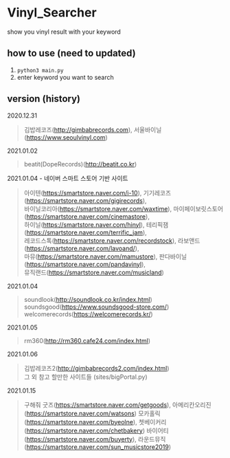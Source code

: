 # Vinyl_Searcher

show you vinyl result with your keyword

## how to use (need to updated)
1. ```python3 main.py```
2. enter keyword you want to search

## version (history)
2020.12.31   
> 김밥레코즈(http://gimbabrecords.com), 서울바이닐(https://www.seoulvinyl.com)    

2021.01.02 
> beatit(DopeRecords)(http://beatit.co.kr)
  
2021.01.04 - 네이버 스마트 스토어 기반 사이트 
> 아이텐(https://smartstore.naver.com/i-10), 기기레코즈(https://smartstore.naver.com/gigirecords),   
바이닐코리아(https://smartstore.naver.com/waxtime), 마이페이보릿스토어(https://smartstore.naver.com/cinemastore),   
하이닐(https://smartstore.naver.com/hinyl), 테리픽잼(https://smartstore.naver.com/terrific_jam),   
레코드스톡(https://smartstore.naver.com/recordstock), 라보앤드(https://smartstore.naver.com/lavoand/),   
마뮤(https://smartstore.naver.com/mamustore), 판다바이닐(https://smartstore.naver.com/pandavinyl),   
뮤직랜드(https://smartstore.naver.com/musicland)  


2021.01.04
> soundlook(http://soundlook.co.kr/index.html)  
> soundsgood(https://www.soundsgood-store.com/)  
> welcomerecords(https://welcomerecords.kr/)


2021.01.05
> rm360(http://rm360.cafe24.com/index.html)  


2021.01.06
> 김밥레코즈2(http://gimbabrecords2.com/index.html)  
> 그 외 참고 할만한 사이트들 (sites/bigPortal.py)


2021.01.15
> 구해줘 굿즈(https://smartstore.naver.com/getgoods), 아메리칸오리진(https://smartstore.naver.com/watsons)
> 모카홀릭(https://smartstore.naver.com/byeolne), 쳇베이커리(https://smartstore.naver.com/chetbakery)
> 바이어티(https://smartstore.naver.com/buyerty), 라운드뮤직(https://smartstore.naver.com/sun_musicstore2019)